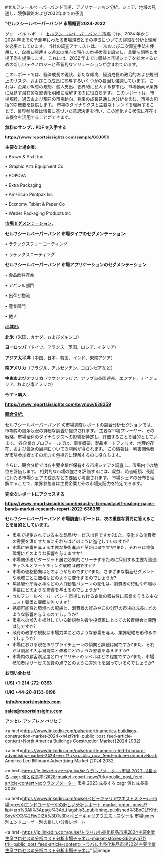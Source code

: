 #セルフシールペーパーバンド市場、アプリケーション分析、シェア、地域の見通し、競争戦略および2032年までの予測

"<strong>セルフシールペーパーバンド 市場概要 2024-2032</strong>

グローバル レポート <a href=https://www.reportsinsights.com/sample/638359>セルフシールペーパーバンド 市場</a> では、2024 年から 2024 年までの予測年にわたる市場規模とその構成についての詳細な分析と理解を必要としています。 当社の調査アナリストは、一次および二次調査手法を使用して、企業に関連する過去の傾向と現在の市場状況を調査し、重要な洞察と市場予測を提供します。 これには、2032 年までに収益と市場シェアを拡大​​するための新しいテクノロジーと革新的なソリューションが含まれています。

このレポートでは、経済成長の現状、新たな傾向、経済成長の政治的および規制上のリスク、およびこの成長に寄与するいくつかの要因も強調しています。 これは、企業が政府の規制、個人支出、世界的に拡大する都市化、市場動向が業界に及ぼす潜在的な影響を明確に理解するのに役立ちます。 このレポートは、市場規模、過去および現在の市場動向、将来の成長見通しの分析を含む、市場の包括的な概要を提供します。 市場のダイナミクスと主要なトレンドを理解することで、業界参加者は情報に基づいた意思決定を行い、この進化する状況に存在する機会を活用することができます。

<strong><b>無料のサンプル PDF を入手する</b></strong>

<a href=https://www.reportsinsights.com/sample/638359><strong><u>https://www.reportsinsights.com/sample/638359</u></strong></a>

<strong>主要な上場企業:</strong>

• Brown & Pratt Inc

• Graphic Arts Equipment Co

• POPOVA

• Extra Packaging

• American Printpak Inc

• Economy Tablet & Paper Co

• Wexler Packaging Products Inc

<strong><u>市場セグメンテーション</u></strong><strong><u>:</u></strong>

<strong>セルフシールペーパーバンド 市場タイプのセグメンテーション:</strong>

• ラテックスフリーコーティング

• ラテックスコーティング

<strong>セルフシールペーパーバンド 市場アプリケーションのセグメンテーション:</strong>

• 食品飲料産業

• アパレル部門

• 出荷と物流

• 産業部門

• 他人

<strong><u>地域別</u></strong><strong><u>:</u></strong>

<strong>北米</strong>（米国、カナダ、およびメキシコ）

<strong>ヨーロッパ</strong>（ドイツ、フランス、英国、ロシア、イタリア）

<strong>アジア太平洋</strong>（中国、日本、韓国、インド、東南アジア）

<strong>南アメリカ</strong>（ブラジル、アルゼンチン、コロンビアなど）

<strong>中東およびアフリカ</strong>（サウジアラビア、アラブ首長国連邦、エジプト、ナイジェリア、および南アフリカ）

<strong>今すぐ購入</strong>

<a href=https://www.reportsinsights.com/buynow/638359><strong><u>https://www.reportsinsights.com/buynow/638359</u></strong></a>

<strong><u>競合分析:</u></strong>

セルフシールペーパーバンド の市場調査レポートの競合分析セクションでは、市場内の競争状況の詳細な調査が提供されます。 主要な市場プレーヤー、その戦略、市場全体のダイナミクスへの影響を特定し、評価することを目的としています。 各企業のプロフィールでは、事業概要、製品ポートフォリオ、地理的存在、および最近の展開についての洞察が得られます。 この情報は、利害関係者が市場参加者とその能力を包括的に理解するのに役立ちます。

さらに、競合分析では各主要企業が保有する市場シェアを調査し、市場内での地位を評価します。 相対的な市場の強さを評価するには、収益、時価総額、長期にわたる市場シェアの成長などの要因が考慮されます。 市場シェアの分布を理解することで、業界参加者は主要企業とその市場支配力を特定できます。

<strong>完全なレポートにアクセスする</strong>

<a href=https://www.reportsinsights.com/industry-forecast/self-sealing-paper-bands-market-research-report-2022-638359><strong><u><b>https://www.reportsinsights.com/industry-forecast/self-sealing-paper-bands-market-research-report-2022-638359</b></u></strong></a>

<strong><b>セルフシールペーパーバンド 市場調査レポートは、次の重要な質問に答えることを目的としています。</b></strong>
<ul>
  <li>市場で提供されている主な製品/サービスは何ですか?また、変化する消費者の需要を満たすためにそれらはどのように進化していますか?</li>
  <li>市場に影響を与える主要な技術進歩と革新は何ですか?また、それらは競争環境にどのような影響を与えますか?</li>
  <li>市場関係者がターゲット層に効果的にリーチするために採用する主要な流通チャネルとマーケティング戦略は何ですか?</li>
  <li>市場の価格動向はどのようなものですか?また、さまざまな製品セグメントや地域ごとに価格はどのように変化するのでしょうか?</li>
  <li>年齢層や所得水準などの人口動態パターンの変化は、消費者の行動や市場の需要にどのような影響を与えるのでしょうか?</li>
  <li>セルフシールペーパーバンド 市場における企業の収益性に影響を与える主なコスト要因と要因は何ですか?</li>
  <li>持続可能性と環境への配慮は、消費者の好みやこの分野の市場の成長にどのような影響を与えるのでしょうか?</li>
  <li>市場への参入を検討している新規参入者や投資家にとっての投資機会と課題は何ですか?</li>
  <li>政府の政策や規制は市場力学にどのような影響を与え、業界戦略を形作るのでしょうか?</li>
  <li>市場における現在のサプライチェーンの傾向と課題は何ですか?また、それらは製品の入手可能性と価格にどのような影響を与えますか?</li>
  <li>市場内の顧客満足度とロイヤリティのレベルはどの程度ですか?また、市場参加者はサービス品質の点でどのように差別化を図っているのでしょうか?</li>
</ul>
<strong>お問い合わせ：</strong>

<strong>(US) +1-214-272-0393</strong>

<strong>(UK) +44-20-8133-9198</strong>

<strong> </strong><a href=info@reportsinsights.com><strong><u>info@reportsinsights.com</u></strong></a>

<a href=sales@reportsinsights.com><strong><u>sales@reportsinsights.com</u></strong></a>

<strong>アンセレ アンデレン ベリヒテ</strong>

<a href=https://www.linkedin.com/pulse/north-america-buildings-construction-market-2024-xn4zf?trk=public_post_feed-article-content>North America Buildings Construction Market [2024 2032]</a>

<a href=https://www.linkedin.com/pulse/north-america-led-billboard-advertising-market-2024-evztf?trk=public_post_feed-article-content>North America Led Billboard Advertising Market [2024 2032]</a>

<a href=https://jp.linkedin.com/pulse/acクランプメーター-市場-2023-成長する-cagr-値と成長率-2028-market-report-news?trk=public_post_feed-article-content>acクランプメーター 市場 2023 成長する cagr 値と成長率 2028</a>

<a href=https://www.linkedin.com/pulse/ベビーキャリアウエストスツール-市場types別エンドユーザー別の新しい分析レポート-market-report-news/?lipi=urn%3Ali%3Apage%3Ad_flagship3_publishing_published%3BnOLFKfdtSxyVKX3%2FjwDI2A%3D%3D>ベビーキャリアウエストスツール 市場types別エンドユーザー別の新しい分析レポート</a>

<a href=https://jp.linkedin.com/pulse/トラバル小売化粧品市場2024主要企業生産プロセスの分析コスト分析市場チャネル-market-stories-360-aya7f?trk=public_post_feed-article-content>トラバル小売化粧品市場2024主要企業生産プロセスの分析コスト分析市場チャネル</a>"
![image](https://github.com/aanak123/RIMarketer1/assets/158471119/d20c54cc-8bf2-4e6b-8fdc-3193fd550f9e)
